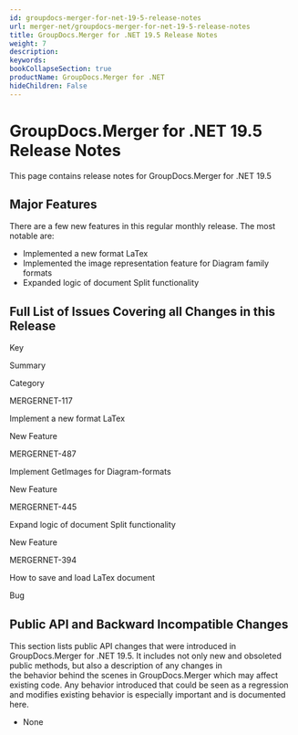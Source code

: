 ```yaml
---
id: groupdocs-merger-for-net-19-5-release-notes
url: merger-net/groupdocs-merger-for-net-19-5-release-notes
title: GroupDocs.Merger for .NET 19.5 Release Notes
weight: 7
description: 
keywords: 
bookCollapseSection: true
productName: GroupDocs.Merger for .NET
hideChildren: False
---
```


# GroupDocs.Merger for .NET 19.5 Release Notes

This page contains release notes for GroupDocs.Merger for .NET 19.5

## Major Features

There are a few new features in this regular monthly release. The most notable are:

*   Implemented a new format LaTex
*   Implemented the image representation feature for Diagram family formats
*   Expanded logic of document Split functionality

## Full List of Issues Covering all Changes in this Release

Key

Summary

Category

MERGERNET-117

Implement a new format LaTex

New Feature

MERGERNET-487

Implement GetImages for Diagram-formats

New Feature

MERGERNET-445

Expand logic of document Split functionality

New Feature

MERGERNET-394

How to save and load LaTex document

Bug

## Public API and Backward Incompatible Changes

This section lists public API changes that were introduced in GroupDocs.Merger for .NET 19.5. It includes not only new and obsoleted public methods, but also a description of any changes in the behavior behind the scenes in GroupDocs.Merger which may affect existing code. Any behavior introduced that could be seen as a regression and modifies existing behavior is especially important and is documented here.

*   None
